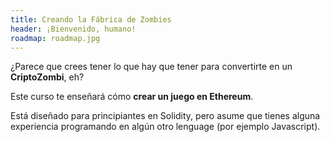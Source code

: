 ```yaml
---
title: Creando la Fábrica de Zombies
header: ¡Bienvenido, humano!
roadmap: roadmap.jpg
---
```


¿Parece que crees tener lo que hay que tener para convertirte en un **CriptoZombi**, eh?

Este curso te enseñará cómo **crear un juego en Ethereum**.

Está diseñado para principiantes en Solidity, pero asume que tienes alguna experiencia
programando en algún otro lenguage (por ejemplo Javascript).
